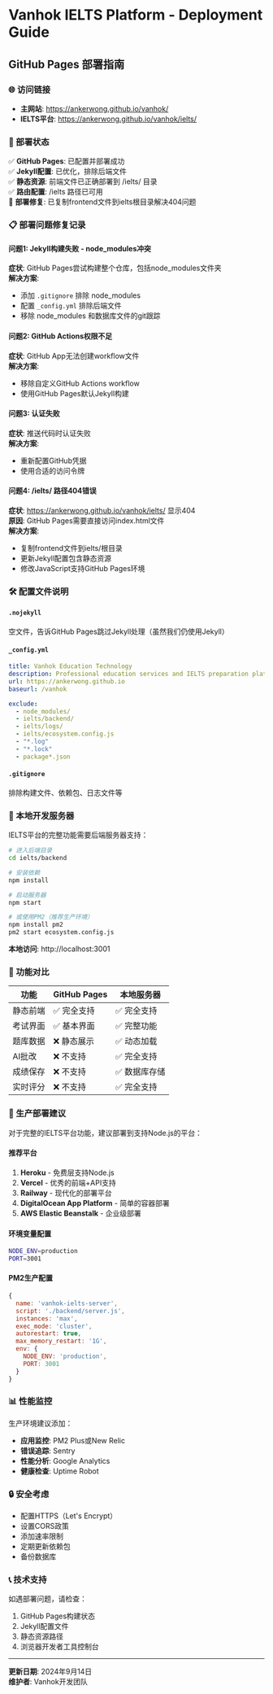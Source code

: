 # Vanhok IELTS Platform - Deployment Guide

## GitHub Pages 部署指南

### 🌐 访问链接

- **主网站**: https://ankerwong.github.io/vanhok/
- **IELTS平台**: https://ankerwong.github.io/vanhok/ielts/

### 🔧 部署状态

✅ **GitHub Pages**: 已配置并部署成功  
✅ **Jekyll配置**: 已优化，排除后端文件  
✅ **静态资源**: 前端文件已正确部署到 /ielts/ 目录  
✅ **路由配置**: /ielts 路径已可用  
🔧 **部署修复**: 已复制frontend文件到ielts根目录解决404问题

### 📋 部署问题修复记录

#### 问题1: Jekyll构建失败 - node_modules冲突
**症状**: GitHub Pages尝试构建整个仓库，包括node_modules文件夹  
**解决方案**:
- 添加 `.gitignore` 排除 node_modules
- 配置 `_config.yml` 排除后端文件
- 移除 node_modules 和数据库文件的git跟踪

#### 问题2: GitHub Actions权限不足
**症状**: GitHub App无法创建workflow文件  
**解决方案**:
- 移除自定义GitHub Actions workflow
- 使用GitHub Pages默认Jekyll构建

#### 问题3: 认证失败
**症状**: 推送代码时认证失败  
**解决方案**:
- 重新配置GitHub凭据
- 使用合适的访问令牌

#### 问题4: /ielts/ 路径404错误
**症状**: https://ankerwong.github.io/vanhok/ielts/ 显示404  
**原因**: GitHub Pages需要直接访问index.html文件  
**解决方案**:
- 复制frontend文件到ielts/根目录
- 更新Jekyll配置包含静态资源
- 修改JavaScript支持GitHub Pages环境

### 🛠️ 配置文件说明

#### `.nojekyll`
空文件，告诉GitHub Pages跳过Jekyll处理（虽然我们仍使用Jekyll）

#### `_config.yml`
```yaml
title: Vanhok Education Technology
description: Professional education services and IELTS preparation platform
url: https://ankerwong.github.io
baseurl: /vanhok

exclude:
  - node_modules/
  - ielts/backend/
  - ielts/logs/
  - ielts/ecosystem.config.js
  - "*.log"
  - "*.lock"
  - package*.json
```

#### `.gitignore`
排除构建文件、依赖包、日志文件等

### 🚀 本地开发服务器

IELTS平台的完整功能需要后端服务器支持：

```bash
# 进入后端目录
cd ielts/backend

# 安装依赖
npm install

# 启动服务器
npm start

# 或使用PM2（推荐生产环境）
npm install pm2
pm2 start ecosystem.config.js
```

**本地访问**: http://localhost:3001

### 📱 功能对比

| 功能 | GitHub Pages | 本地服务器 |
|------|-------------|-----------|
| 静态前端 | ✅ 完全支持 | ✅ 完全支持 |
| 考试界面 | ✅ 基本界面 | ✅ 完整功能 |
| 题库数据 | ❌ 静态展示 | ✅ 动态加载 |
| AI批改 | ❌ 不支持 | ✅ 完全支持 |
| 成绩保存 | ❌ 不支持 | ✅ 数据库存储 |
| 实时评分 | ❌ 不支持 | ✅ 完全支持 |

### 🎯 生产部署建议

对于完整的IELTS平台功能，建议部署到支持Node.js的平台：

#### 推荐平台
1. **Heroku** - 免费层支持Node.js
2. **Vercel** - 优秀的前端+API支持
3. **Railway** - 现代化的部署平台
4. **DigitalOcean App Platform** - 简单的容器部署
5. **AWS Elastic Beanstalk** - 企业级部署

#### 环境变量配置
```bash
NODE_ENV=production
PORT=3001
```

#### PM2生产配置
```javascript
{
  name: 'vanhok-ielts-server',
  script: './backend/server.js',
  instances: 'max',
  exec_mode: 'cluster',
  autorestart: true,
  max_memory_restart: '1G',
  env: {
    NODE_ENV: 'production',
    PORT: 3001
  }
}
```

### 📊 性能监控

生产环境建议添加：
- **应用监控**: PM2 Plus或New Relic
- **错误追踪**: Sentry
- **性能分析**: Google Analytics
- **健康检查**: Uptime Robot

### 🔒 安全考虑

- 配置HTTPS（Let's Encrypt）
- 设置CORS政策
- 添加速率限制
- 定期更新依赖包
- 备份数据库

### 📞 技术支持

如遇部署问题，请检查：
1. GitHub Pages构建状态
2. Jekyll配置文件
3. 静态资源路径
4. 浏览器开发者工具控制台

---

**更新日期**: 2024年9月14日  
**维护者**: Vanhok开发团队